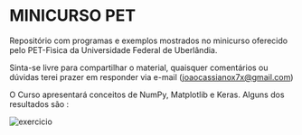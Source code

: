 # MINICURSO PET

Repositório com programas e exemplos mostrados no minicurso oferecido pelo PET-Fìsica da Universidade Federal de Uberlândia.

Sinta-se livre para compartilhar o material, quaisquer comentários ou dúvidas terei prazer em responder via e-mail (joaocassianox7x@gmail.com)

O Curso apresentará conceitos de NumPy, Matplotlib e Keras. Alguns dos resultados são :

![exercicio](exercicio.jpg)
